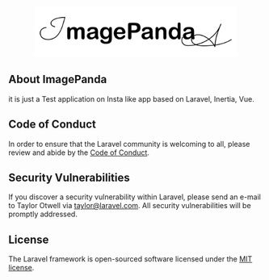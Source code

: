 <p align="center"><a href="https://github.com/ZolliePy/imagepanda/tree/master/imagepanda" target="_blank"><img src="https://raw.githubusercontent.com/ZolliePy/imagepanda/master/imagepanda/public/imagepanda-logo-text.png" width="400" alt="Laravel Logo"></a></p>

## About ImagePanda

it is just a Test application on Insta like app based on Laravel, Inertia, Vue.

## Code of Conduct

In order to ensure that the Laravel community is welcoming to all, please review and abide by the [Code of Conduct](https://laravel.com/docs/contributions#code-of-conduct).

## Security Vulnerabilities

If you discover a security vulnerability within Laravel, please send an e-mail to Taylor Otwell via [taylor@laravel.com](mailto:taylor@laravel.com). All security vulnerabilities will be promptly addressed.

## License

The Laravel framework is open-sourced software licensed under the [MIT license](https://opensource.org/licenses/MIT).
